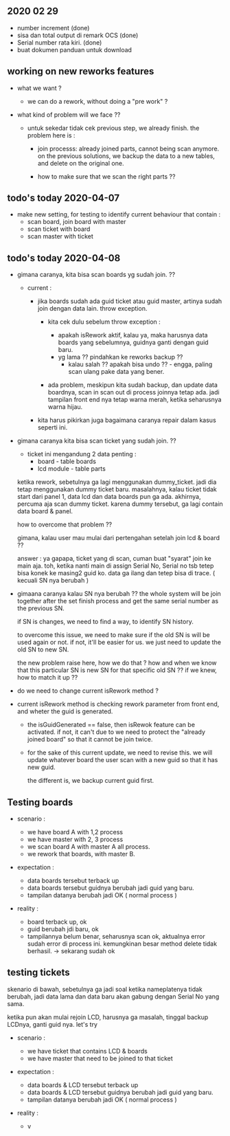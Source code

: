 ## 2020 02 29

- number increment (done)
- sisa dan total output di remark OCS (done)
- Serial number rata kiri. (done)
- buat dokumen panduan untuk download

## working on new reworks features

- what we want ?
  - we can do a rework, without doing a "pre work" ?
- what kind of problem will we face ??

  - untuk sekedar tidak cek previous step, we already finish. the problem here is :

    - join processs: already joined parts, cannot being scan anymore.
      on the previous solutions, we backup the data to a new tables, and delete on the original one.

    - how to make sure that we scan the right parts ??

## todo's today 2020-04-07

- make new setting, for testing to identify current behaviour that contain :
  - scan board, join board with master
  - scan ticket with board
  - scan master with ticket

## todo's today 2020-04-08

- gimana caranya, kita bisa scan boards yg sudah join. ??

  - current :

    - jika boards sudah ada guid ticket atau guid master, artinya sudah join dengan data lain. throw exception.

      - kita cek dulu sebelum throw exception :

        - apakah isRework aktif, kalau ya, maka harusnya data boards yang sebelumnya, guidnya ganti dengan guid baru.
        - yg lama ?? pindahkan ke reworks backup ??
          - kalau salah ?? apakah bisa undo ?? - engga, paling scan ulang pake data yang bener.

      - ada problem, meskipun kita sudah backup, dan update data boardnya, scan in scan out di process joinnya tetap ada.
        jadi tampilan front end nya tetap warna merah, ketika seharusnya warna hijau.

    - kita harus pikirkan juga bagaimana caranya repair dalam kasus seperti ini.

* gimana caranya kita bisa scan ticket yang sudah join. ??

  - ticket ini mengandung 2 data penting :
    - board - table boards
    - lcd module - table parts

  ketika rework, sebetulnya ga lagi menggunakan dummy_ticket.
  jadi dia tetap menggunakan dummy ticket baru.
  masalahnya, kalau ticket tidak start dari panel 1, data lcd dan data boards pun ga ada.
  akhirnya, percuma aja scan dummy ticket. karena dummy tersebut, ga lagi contain data board & panel.

  how to overcome that problem ??

  gimana, kalau user mau mulai dari pertengahan setelah join lcd & board ??

  answer : ya gapapa, ticket yang di scan, cuman buat "syarat" join ke main aja. toh, ketika nanti main di assign Serial No,
  Serial no tsb tetep bisa konek ke masing2 guid ko. data ga ilang dan tetep bisa di trace. ( kecuali SN nya berubah )

* gimaana caranya kalau SN nya berubah ??
  the whole system will be join together after the set finish process and get the same serial number as the previous SN.

  if SN is changes, we need to find a way, to identify SN history.

  to overcome this issue, we need to make sure if the old SN is will be used again or not.
  if not, it'll be easier for us. we just need to update the old SN to new SN.

  the new problem raise here, how we do that ? how and when we know that this particular SN is new SN for that specific old SN ??
  if we knew, how to match it up ??

- do we need to change current isRework method ?

* current isRework method is checking rework parameter from front end, and wheter the guid is generated.

  - the isGuidGenerated == false, then isRewok feature can be activated.
    if not, it can't due to we need to protect the "already joined board" so that it cannot be join twice.

  - for the sake of this current update, we need to revise this. we will update whatever board the user scan with a new guid
    so that it has new guid.

    the different is, we backup current guid first.

## Testing boards

- scenario :

  - we have board A with 1,2 process
  - we have master with 2, 3 process
  - we scan board A with master A all process.
  - we rework that boards, with master B.

- expectation :

  - data boards tersebut terback up
  - data boards tersebut guidnya berubah jadi guid yang baru.
  - tampilan datanya berubah jadi OK ( normal process )

- reality :
  - board terback up, ok
  - guid berubah jdi baru, ok
  - tampilannya belum benar, seharusnya scan ok, aktualnya error sudah error di process ini. kemungkinan besar method delete tidak berhasil. -> sekarang sudah ok

## testing tickets

skenario di bawah, sebetulnya ga jadi soal ketika nameplatenya tidak berubah, jadi data lama dan data baru
akan gabung dengan Serial No yang sama.

ketika pun akan mulai rejoin LCD, harusnya ga masalah, tinggal backup LCDnya, ganti guid nya.
let's try

- scenario :

  - we have ticket that contains LCD & boards
  - we have master that need to be joined to that ticket

- expectation :

  - data boards & LCD tersebut terback up
  - data boards & LCD tersebut guidnya berubah jadi guid yang baru.
  - tampilan datanya berubah jadi OK ( normal process )

- reality :

  - v
